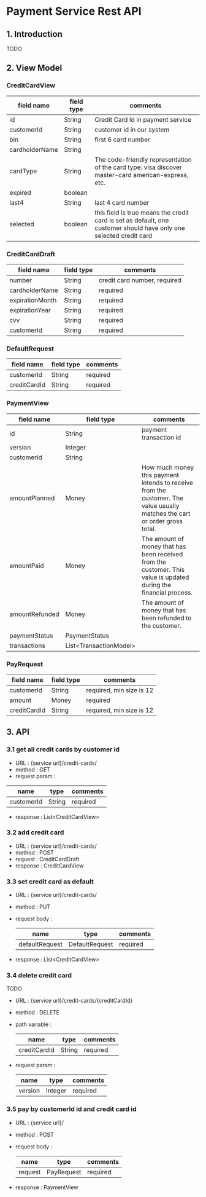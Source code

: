 # Payment Service Rest API

## 1. Introduction

TODO

## 2. View Model

### CreditCardView

| field name | field type | comments |
|-----|------|-----|
| id | String | Credit Card Id in payment service |
| customerId | String | customer id in our system |
| bin | String | first 6 card number |
| cardholderName | String | |
| cardType | String | The code-friendly representation of the card type: visa discover master-card american-express, etc. |
| expired | boolean | |
| last4 | String | last 4 card number |
| selected | boolean | this field is true means the credit card is set as default, one customer should have only one selected credit card |

### CreditCardDraft

| field name | field type | comments |
|-----|------|-----|
| number | String | credit card number, required |
| cardholderName | String | required |
| expirationMonth | String | required |
| expirationYear | String | required |
| cvv | String | required |
| customerId | String | required |

### DefaultRequest

| field name | field type | comments |
|-----|------|-----|
| customerId | String | required |
| creditCardId | String | required |

### PaymentView

| field name | field type | comments |
|-----|------|-----|
| id | String | payment transaction id |
| version | Integer | |
| customerId | String | |
| amountPlanned | Money |  How much money this payment intends to receive from the customer. The value usually matches the cart or order gross total. |
| amountPaid | Money |  The amount of money that has been received from the customer. This value is updated during the financial process. |
| amountRefunded | Money |  The amount of money that has been refunded to the customer. |
| paymentStatus | PaymentStatus | |
| transactions | List\<TransactionModel\> | |

### PayRequest

| field name | field type | comments |
|-----|------|-----|
| customerId | String | required, min size is 12 |
| amount | Money | required |
| creditCardId | String | required, min size is 12 |

## 3. API

### 3.1 get all credit cards by customer id

* URL : {service url}/credit-cards/
* method : GET
* request param :

 | name | type | comments |
 |-|-|-|
 | customerId | String | required |

* response : List\<CreditCardView\>

### 3.2 add credit card

* URL : {service url}/credit-cards/
* method : POST
* request : CreditCardDraft
* response : CreditCardView

### 3.3 set credit card as default

* URL : {service url}/credit-cards/
* method : PUT
* request body :

   | name | type | comments |
   |-|-|-|
   | defaultRequest | DefaultRequest | required |

* response : List\<CreditCardView\>

### 3.4 delete credit card

TODO

* URL : {service url}/credit-cards/{creditCardId}
* method : DELETE
* path variable :

  | name | type | comments |
  |-|-|-|
  | creditCardId | String | required |

* request param :

  | name | type | comments |
  |-|-|-|
  | version | Integer | required |

### 3.5 pay by customerId id and credit card id

* URL : {service url}/
* method : POST
* request body :

  | name | type | comments |
  |-|-|-|
  | request | PayRequest | required |

* response : PaymentView
